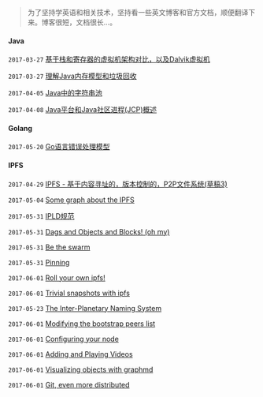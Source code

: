 > 为了坚持学英语和相关技术，坚持看一些英文博客和官方文档，顺便翻译下来。博客很短，文档很长...。

#### Java


`2017-03-27` [基于栈和寄存器的虚拟机架构对比，以及Dalvik虚拟机](20170327/Stack_based_vs_Register_based_Virtual_Machine_Architecture_and_the_Dalvik_VM.md)

`2017-03-27` [理解Java内存模型和垃圾回收](20170327/Understanding_the_Java_Memory_Model_and_Garbage_Collection.md)

`2017-04-05` [Java中的字符串池](20170405/string-pool-string-literal-pool-string.md)

`2017-04-08` [Java平台和Java社区进程(JCP)概述](20170408/java-platform-and-java-community-process-overview.md)

#### Golang

`2017-05-20` [Go语言错误处理模型](20170519/error-handling-patterns-in-go.md)

#### IPFS

`2017-04-29` [IPFS - 基于内容寻址的，版本控制的，P2P文件系统(草稿3)](20170429/ipfs.md)

`2017-05-04` [Some graph about the IPFS](20170504/ipfs-some-graph.txt)

`2017-05-31` [IPLD规范](20170531/ipld.md)

`2017-05-31` [Dags and Objects and Blocks! (oh my)](20170531/Dags_and_Objects_and_Blocks.md)

`2017-05-31` [Be the swarm](20170531/Be_the_swarm.md)

`2017-05-31` [Pinning](20170531/ipfs_pinning.md)

`2017-06-01` [Roll your own ipfs!](20170601/making_your_own_ipfs_service.md)

`2017-06-01` [Trivial snapshots with ipfs](20170601/ipfs_snapshots.md)

`2017-05-23` [The Inter-Planetary Naming System](20170523/ipns.md)

`2017-06-01` [Modifying the bootstrap peers list](20170601/ipfs_modifying_the_bootstrap_peers_list.md)

`2017-06-01` [Configuring your node](20170601/ipfs_configuring_your_node.md)

`2017-06-01` [Adding and Playing Videos](20170601/ipfs_adding_and_playing_videos.md)

`2017-06-01` [Visualizing objects with graphmd](20170601/ipfs_visualizing_objects_with_graphmd.md)

`2017-06-01` [Git, even more distributed](20170601/ipfs_git_even_more_distributed.md)
